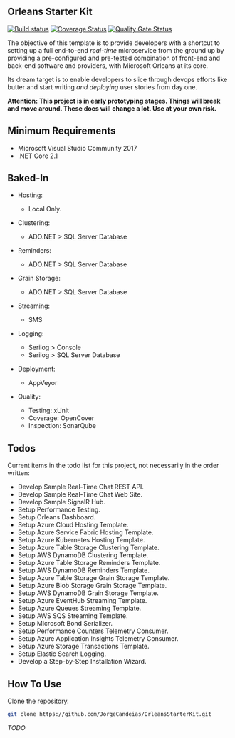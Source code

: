 ## Orleans Starter Kit

[![Build status](https://ci.appveyor.com/api/projects/status/tbnukulpu51v4obo?svg=true)](https://ci.appveyor.com/project/JorgeCandeias/orleansstarterkit)
[![Coverage Status](https://coveralls.io/repos/github/JorgeCandeias/OrleansStarterKit/badge.svg?branch=master)](https://coveralls.io/github/JorgeCandeias/OrleansStarterKit?branch=master)
[![Quality Gate Status](https://sonarcloud.io/api/project_badges/measure?project=JorgeCandeias_OrleansStarterKit&metric=alert_status)](https://sonarcloud.io/dashboard?id=JorgeCandeias_OrleansStarterKit)

The objective of this template is to provide developers with a shortcut to setting up a full end-to-end _real-time_ microservice from the ground up
by providing a pre-configured and pre-tested combination of front-end and back-end software and providers, with Microsoft Orleans at its core.

Its dream target is to enable developers to slice through devops efforts like butter and start writing _and deploying_ user stories from day one.

**Attention: This project is in early prototyping stages. Things will break and move around. These docs will change a lot. Use at your own risk.**

## Minimum Requirements

* Microsoft Visual Studio Community 2017
* .NET Core 2.1

## Baked-In

* Hosting:
  * Local Only.

* Clustering:
  * ADO.NET > SQL Server Database

* Reminders:
  * ADO.NET > SQL Server Database

* Grain Storage:
  * ADO.NET > SQL Server Database

* Streaming:
  * SMS

* Logging:
  * Serilog > Console
  * Serilog > SQL Server Database

* Deployment:
  * AppVeyor

* Quality:
  * Testing: xUnit
  * Coverage: OpenCover
  * Inspection: SonarQube

## Todos

Current items in the todo list for this project, not necessarily in the order written:

* Develop Sample Real-Time Chat REST API.
* Develop Sample Real-Time Chat Web Site.
* Develop Sample SignalR Hub.
* Setup Performance Testing.
* Setup Orleans Dashboard.
* Setup Azure Cloud Hosting Template.
* Setup Azure Service Fabric Hosting Template.
* Setup Azure Kubernetes Hosting Template.
* Setup Azure Table Storage Clustering Template.
* Setup AWS DynamoDB Clustering Template.
* Setup Azure Table Storage Reminders Template.
* Setup AWS DynamoDB Reminders Template.
* Setup Azure Table Storage Grain Storage Template.
* Setup Azure Blob Storage Grain Storage Template.
* Setup AWS DynamoDB Grain Storage Template.
* Setup Azure EventHub Streaming Template.
* Setup Azure Queues Streaming Template.
* Setup AWS SQS Streaming Template.
* Setup Microsoft Bond Serializer.
* Setup Performance Counters Telemetry Consumer.
* Setup Azure Application Insights Telemetry Consumer.
* Setup Azure Storage Transactions Template.
* Setup Elastic Search Logging.
* Develop a Step-by-Step Installation Wizard.

## How To Use

Clone the repository.

``` bash
git clone https://github.com/JorgeCandeias/OrleansStarterKit.git
```

*TODO*